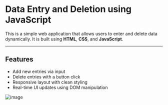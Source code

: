 # Data Entry and Deletion using JavaScript

This is a simple web application that allows users to enter and delete data dynamically. It is built using **HTML**, **CSS**, and **JavaScript**.

---

## Features

- Add new entries via input
- Delete entries with a button click
- Responsive layout with clean styling
- Real-time UI updates using DOM manipulation

![image](https://github.com/user-attachments/assets/870dd2c9-48a3-4a44-9b75-4f9631f829f3)
